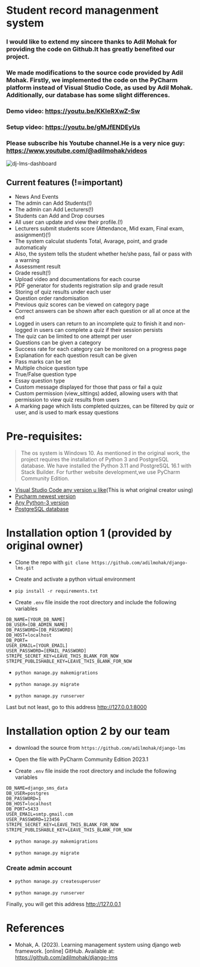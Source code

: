 # Student record managenment system

### I would like to extend my sincere thanks to Adil Mohak for providing the code on Github.It has greatly benefited our project.
### We made modifications to the source code provided by Adil Mohak. Firstly, we implemented the code on the PyCharm platform instead of Visual Studio Code, as used by Adil Mohak. Additionally, our database has some slight differences.

### Demo video: https://youtu.be/KKIeRXwZ-Sw
### Setup video: https://youtu.be/gMJfENDEyUs
### Please subscribe his Youtube channel.He is a very nice guy: https://www.youtube.com/@adilmohak/videos


![dj-lms-dashboard](https://user-images.githubusercontent.com/60693922/212262964-5b5f2cb9-59b6-4be8-bf29-63a5265a7a9e.png)

Current features
(!=important)
----------------
* News And Events
* The admin can Add Students(!)
* The admin can Add Lecturers(!)
* Students can Add and Drop courses
* All user can update and view their profile.(!)
* Lecturers submit students score (Attendance, Mid exam, Final exam, assignment)(!)
* The system calculat students Total, Avarage, point, and grade automaticaly
* Also, the system tells the student whether he/she pass, fail or pass with a warning
* Assessment result
* Grade result(!)
* Upload video and documentations for each course
* PDF generator for students registration slip and grade result
* Storing of quiz results under each user
* Question order randomisation
* Previous quiz scores can be viewed on category page
* Correct answers can be shown after each question or all at once at the end
* Logged in users can return to an incomplete quiz to finish it and non-logged in users can complete a quiz if their session persists
* The quiz can be limited to one attempt per user
* Questions can be given a category
* Success rate for each category can be monitored on a progress page
* Explanation for each question result can be given
* Pass marks can be set
* Multiple choice question type
* True/False question type
* Essay question type
* Custom message displayed for those that pass or fail a quiz
* Custom permission (view_sittings) added, allowing users with that permission to view quiz results from users
* A marking page which lists completed quizzes, can be filtered by quiz or user, and is used to mark essay questions


# Pre-requisites:

> The os system is Windows 10.
> As mentioned in the original work, the project requires the installation of Python 3 and PostgreSQL database. We have installed the Python 3.11 and PostgreSQL 16.1 with Stack Builder.
> For further website development,we use PyCharm Community Edition.

- [Visual Studio Code any version u like](https://code.visualstudio.com/download)(This is what original creator using)
- [Pycharm newest version](https://www.jetbrains.com/pycharm/download/other.html)
- [Any Python-3 version](https://www.python.org/downloads/)
- [PostgreSQL database](https://www.postgresql.org/download/)

# Installation option 1 (provided by original owner)

- Clone the repo with `git clone https://github.com/adilmohak/django-lms.git`

- Create and activate a python virtual environment

- `pip install -r requirements.txt`

- Create `.env` file inside the root directory and include the following variables
```config
DB_NAME=[YOUR_DB_NAME]
DB_USER=[DB_ADMIN_NAME]
DB_PASSWORD=[DB_PASSWORD]
DB_HOST=localhost
DB_PORT=
USER_EMAIL=[YOUR_EMAIL]
USER_PASSWORD=[EMAIL_PASSWORD]
STRIPE_SECRET_KEY=LEAVE_THIS_BLANK_FOR_NOW
STRIPE_PUBLISHABLE_KEY=LEAVE_THIS_BLANK_FOR_NOW
```

- `python manage.py makemigrations`

- `python manage.py migrate`

- `python manage.py runserver`

Last but not least, go to this address http://127.0.0.1:8000

# Installation option 2 by our team

- download the source from `https://github.com/adilmohak/django-lms`

- Open the file with PyCharm Community Edition 2023.1

- Create `.env` file inside the root directory and include the following variables
```config
DB_NAME=django_sms_data
DB_USER=postgres
DB_PASSWORD=1
DB_HOST=localhost
DB_PORT=5433
USER_EMAIL=smtp.gmail.com
USER_PASSWORD=123456
STRIPE_SECRET_KEY=LEAVE_THIS_BLANK_FOR_NOW
STRIPE_PUBLISHABLE_KEY=LEAVE_THIS_BLANK_FOR_NOW
```

- `python manage.py makemigrations`

- `python manage.py migrate`

### Create admin account 
- `python manage.py createsuperuser`

- `python manage.py runserver`

Finally, you will get this address http://127.0.0.1

# References
- Mohak, A. (2023). Learning management system using django web framework. [online] GitHub. Available at: https://github.com/adilmohak/django-lms


